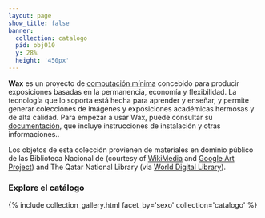 ```yaml
---
layout: page
show_title: false
banner:
  collection: catalogo
  pid: obj010
  y: 28%
  height: '450px'
---
```


__Wax__ es un proyecto de [computación mínima](http://go-dh.github.io/mincomp/) concebido para producir exposiciones basadas en la permanencia, economía y flexibilidad. La tecnología que lo soporta está hecha para aprender y enseñar, y permite generar colecciones de imágenes y exposiciones académicas hermosas y de alta calidad. Para empezar a usar Wax, puede consultar su [documentación](https://minicomp.github.io/wiki/#/wax/), que incluye instrucciones de instalación y otras informaciones..

Los objetos de esta colección provienen de materiales en dominio público de las Biblioteca Nacional de (courtesy of [WikiMedia](https://commons.wikimedia.org/wiki/Category:Google_Art_Project_works_in_The_Museum_of_Islamic_Art,_Qatar) and [Google Art Project](https://www.google.com/culturalinstitute/about/artproject/)) and The Qatar National Library (via [World Digital Library](https://www.wdl.org/en/)).

### Explore el catálogo

{% include collection_gallery.html facet_by='sexo' collection='catalogo' %}
